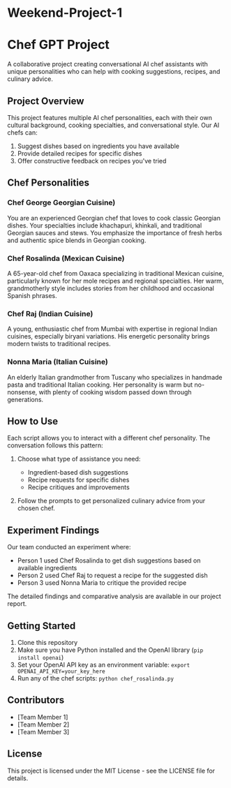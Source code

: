 # Weekend-Project-1
# Chef GPT Project

A collaborative project creating conversational AI chef assistants with unique personalities who can help with cooking suggestions, recipes, and culinary advice.

## Project Overview

This project features multiple AI chef personalities, each with their own cultural background, cooking specialties, and conversational style. Our AI chefs can:

1. Suggest dishes based on ingredients you have available
2. Provide detailed recipes for specific dishes
3. Offer constructive feedback on recipes you've tried

## Chef Personalities

### Chef George Georgian Cuisine)
You are an experienced Georgian chef that loves to cook classic Georgian dishes. Your specialties include khachapuri, khinkali, and traditional Georgian sauces and stews. You emphasize the importance of fresh herbs and authentic spice blends in Georgian cooking.

### Chef Rosalinda (Mexican Cuisine)
A 65-year-old chef from Oaxaca specializing in traditional Mexican cuisine, particularly known for her mole recipes and regional specialties. Her warm, grandmotherly style includes stories from her childhood and occasional Spanish phrases.

### Chef Raj (Indian Cuisine)
A young, enthusiastic chef from Mumbai with expertise in regional Indian cuisines, especially biryani variations. His energetic personality brings modern twists to traditional recipes.

### Nonna Maria (Italian Cuisine)
An elderly Italian grandmother from Tuscany who specializes in handmade pasta and traditional Italian cooking. Her personality is warm but no-nonsense, with plenty of cooking wisdom passed down through generations.

## How to Use

Each script allows you to interact with a different chef personality. The conversation follows this pattern:

1. Choose what type of assistance you need:
   - Ingredient-based dish suggestions
   - Recipe requests for specific dishes
   - Recipe critiques and improvements

2. Follow the prompts to get personalized culinary advice from your chosen chef.

## Experiment Findings

Our team conducted an experiment where:
- Person 1 used Chef Rosalinda to get dish suggestions based on available ingredients
- Person 2 used Chef Raj to request a recipe for the suggested dish
- Person 3 used Nonna Maria to critique the provided recipe

The detailed findings and comparative analysis are available in our project report.

## Getting Started

1. Clone this repository
2. Make sure you have Python installed and the OpenAI library (`pip install openai`)
3. Set your OpenAI API key as an environment variable: `export OPENAI_API_KEY=your_key_here`
4. Run any of the chef scripts: `python chef_rosalinda.py`

## Contributors

- [Team Member 1]
- [Team Member 2]
- [Team Member 3]

## License

This project is licensed under the MIT License - see the LICENSE file for details.

